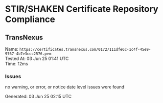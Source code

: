 # STIR/SHAKEN Certificate Repository Compliance

## TransNexus

Name: `https://certificates.transnexus.com/0172/111dfe6c-1c4f-45e9-9767-4b7e3ccc2576.pem`\
Tested At: 03 Jun 25 01:41 UTC\
Time: 12ms

### Issues

no warning, or error, or notice date level issues were found

Generated: 03 Jun 25 02:15 UTC